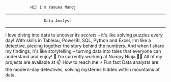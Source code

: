                HI👋 I'm Yamuna Manoj
*****************************************************************
                     Data Analyst
*****************************************************************
I love diving into data to uncover its secrets – it's like solving puzzles every day! With skills in Tableau, PowerBI, SQL, Python and Excel, I'm like a detective, piecing together the story behind the numbers. And when I share my findings, it's like storytelling – turning data into tales that everyone can understand and enjoy!
🔭 I’m currently working at Numpy Ninja
👨‍💻 All of my projects are available at
📫 How to reach me
⚡ Fun fact Data analysts are the modern-day detectives, solving mysteries hidden within mountains of data.
